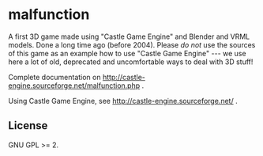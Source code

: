# malfunction

A first 3D game made using "Castle Game Engine" and Blender and VRML models. Done a long time ago (before 2004). Please *do not* use the sources of this game as an example how to use "Castle Game Engine" --- we use here a lot of old, deprecated and uncomfortable ways to deal with 3D stuff!

Complete documentation on http://castle-engine.sourceforge.net/malfunction.php .

Using Castle Game Engine, see http://castle-engine.sourceforge.net/ .

## License

GNU GPL >= 2.
